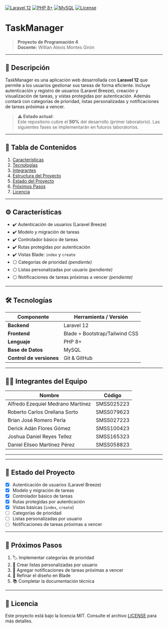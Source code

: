 [![Laravel 12](https://img.shields.io/badge/Laravel-12-red?logo=laravel)](https://laravel.com) [![PHP 8+](https://img.shields.io/badge/PHP-8%2B-blue?logo=php)](https://www.php.net) [![MySQL](https://img.shields.io/badge/MySQL-8.0-blue?logo=mysql)](https://www.mysql.com) [![License](https://img.shields.io/badge/License-MIT-green)](#licencia)

# TaskManager

> **Proyecto de Programación 4**  
> **Docente:** Willian Alexis Montes Girón

---

## 📖 Descripción  
TaskManager es una aplicación web desarrollada con **Laravel 12** que permite a los usuarios gestionar sus tareas de forma eficiente. Incluye autenticación y registro de usuarios (Laravel Breeze), creación y visualización de tareas, y vistas protegidas por autenticación. Además contará con categorías de prioridad, listas personalizadas y notificaciones de tareas próximas a vencer.

> **⚠️ Estado actual:**  
> Este repositorio cubre el **50%** del desarrollo (primer laboratorio). Las siguientes fases se implementarán en futuros laboratorios.

---

## 📑 Tabla de Contenidos  
1. [Características](#-características)  
2. [Tecnologías](#-tecnologías)  
3. [Integrantes](#-integrantes-del-equipo)  
4. [Estructura del Proyecto](#-estructura-base)  
5. [Estado del Proyecto](#-estado-del-proyecto)  
6. [Próximos Pasos](#-próximos-pasos)  
7. [Licencia](#-licencia)  

---

## ⚙️ Características  
- ✔️ Autenticación de usuarios (Laravel Breeze)  
- ✔️ Modelo y migración de tareas  
- ✔️ Controlador básico de tareas  
- ✔️ Rutas protegidas por autenticación  
- ✔️ Vistas Blade: `index` y `create`  
- ⚪ Categorías de prioridad _(pendiente)_  
- ⚪ Listas personalizadas por usuario _(pendiente)_  
- ⚪ Notificaciones de tareas próximas a vencer _(pendiente)_  

---

## 🛠️ Tecnologías  
| Componente            | Herramienta / Versión   |
| --------------------- | ----------------------- |
| **Backend**           | Laravel 12              |
| **Frontend**          | Blade + Bootstrap/Tailwind CSS |
| **Lenguaje**          | PHP 8+                  |
| **Base de Datos**     | MySQL                   |
| **Control de versiones** | Git & GitHub        |

---

## 👨‍💻 Integrantes del Equipo

| Nombre                                    | Código      |
| ----------------------------------------- | ----------- |
| Alfredo Ezequiel Medrano Martínez         | SMSS025223  |
| Roberto Carlos Orellana Sorto             | SMSS079623  |
| Brian José Romero Perla                   | SMSS027223  |
| Derick Adán Flores Gómez                  | SMSS100423  |
| Joshua Daniel Reyes Tellez                | SMSS165323  |
| Daniel Eliseo Martínez Pérez              | SMSS058823  |

---

---

## 📌 Estado del Proyecto  
- [x] Autenticación de usuarios (Laravel Breeze)  
- [x] Modelo y migración de tareas  
- [x] Controlador básico de tareas  
- [x] Rutas protegidas por autenticación  
- [x] Vistas básicas (`index`, `create`)  
- [ ] Categorías de prioridad  
- [ ] Listas personalizadas por usuario  
- [ ] Notificaciones de tareas próximas a vencer  

---

## 🚧 Próximos Pasos  
1. 🏷️ Implementar categorías de prioridad  
2. 📑 Crear listas personalizadas por usuario  
3. 🔔 Agregar notificaciones de tareas próximas a vencer  
4. 🎨 Refinar el diseño en Blade  
5. 📚 Completar la documentación técnica  

---

## 📜 Licencia  
Este proyecto está bajo la licencia MIT. Consulte el archivo [LICENSE](LICENSE) para más detalles.
